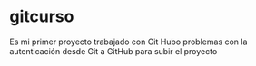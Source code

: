 # gitcurso
Es mi primer proyecto trabajado con Git
Hubo problemas con la autenticación desde Git a GitHub para subir el proyecto
